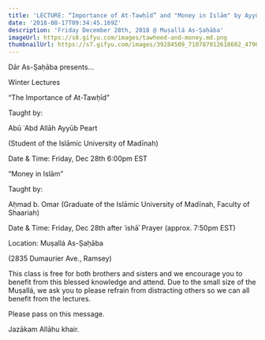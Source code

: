 ```yaml
---
title: 'LECTURE: “Importance of At-Tawḥīd” and "Money in Islām" by Ayyūb Peart and Aḥmad b. ʿUmar'
date: '2018-08-17T09:34:45.169Z'
description: 'Friday December 28th, 2018 @ Muṣallá As-Ṣaḥāba'
imageUrl: https://s8.gifyu.com/images/tawheed-and-money.md.png
thumbnailUrl: https://s7.gifyu.com/images/39284509_710787912618602_4796698078369284096_o.jpg_nc_cat106_nc_sid8024bb_nc_ohcGSJkpnUXXv4AX-nC3xM_nc_htscontent.fybz1-1.md.jpg
---
```


Dār As-Ṣaḥāba presents...

Winter Lectures

“The Importance of At-Tawḥīd”

Taught by:

Abū ʿAbd Allāh Ayyūb Peart

(Student of the Islāmic University of Madīnah)

Date & Time:
Friday, Dec 28th 6:00pm EST

“Money in Islām”

Taught by:

Aḥmad b. Omar
(Graduate of the Islāmic University of Madīnah, Faculty of Shaariah)

Date & Time:
Friday, Dec 28th after ʿishāʾ Prayer (approx. 7:50pm EST)

Location:
Muṣallá As-Ṣaḥāba

(2835 Dumaurier Ave., Ramsey)

This class is free for both brothers and sisters and we encourage you to benefit from this blessed knowledge and attend. Due to the small size of the Muṣallá, we ask you to please refrain from distracting others so we can all benefit from the lectures.

Please pass on this message.

Jazākam Allāhu khair.
